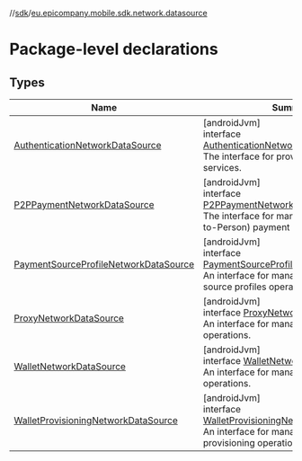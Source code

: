 //[sdk](../../index.md)/[eu.epicompany.mobile.sdk.network.datasource](index.md)

# Package-level declarations

## Types

| Name | Summary |
|---|---|
| [AuthenticationNetworkDataSource](-authentication-network-data-source/index.md) | [androidJvm]<br>interface [AuthenticationNetworkDataSource](-authentication-network-data-source/index.md)<br>The interface for providing authentication services. |
| [P2PPaymentNetworkDataSource](-p2-p-payment-network-data-source/index.md) | [androidJvm]<br>interface [P2PPaymentNetworkDataSource](-p2-p-payment-network-data-source/index.md)<br>The interface for managing P2P (Person-to-Person) payment services. |
| [PaymentSourceProfileNetworkDataSource](-payment-source-profile-network-data-source/index.md) | [androidJvm]<br>interface [PaymentSourceProfileNetworkDataSource](-payment-source-profile-network-data-source/index.md)<br>An interface for managing payment source profiles operations. |
| [ProxyNetworkDataSource](-proxy-network-data-source/index.md) | [androidJvm]<br>interface [ProxyNetworkDataSource](-proxy-network-data-source/index.md)<br>An interface for managing proxy related operations. |
| [WalletNetworkDataSource](-wallet-network-data-source/index.md) | [androidJvm]<br>interface [WalletNetworkDataSource](-wallet-network-data-source/index.md)<br>An interface for managing wallet operations. |
| [WalletProvisioningNetworkDataSource](-wallet-provisioning-network-data-source/index.md) | [androidJvm]<br>interface [WalletProvisioningNetworkDataSource](-wallet-provisioning-network-data-source/index.md)<br>An interface for managing wallet provisioning operations. |
